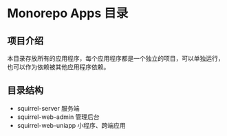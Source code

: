 # Monorepo Apps 目录

## 项目介绍

本目录存放所有的应用程序，每个应用程序都是一个独立的项目，可以单独运行，也可以作为依赖被其他应用程序依赖。

## 目录结构

- squirrel-server 服务端
- squirrel-web-admin 管理后台
- squirrel-web-uniapp 小程序、跨端应用